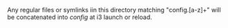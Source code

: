 Any regular files or symlinks iin this directory matching "config\.[a-z]+" will be concatenated into _config_ at i3 launch or reload.
